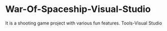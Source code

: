 # War-Of-Spaceship-Visual-Studio
It is a shooting game project with various fun features. 
Tools-Visual Studio

